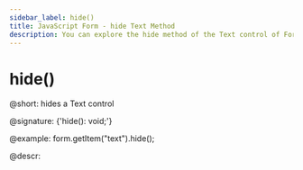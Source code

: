 ```yaml
---
sidebar_label: hide()
title: JavaScript Form - hide Text Method 
description: You can explore the hide method of the Text control of Form in the documentation of the DHTMLX JavaScript UI library. Browse developer guides and API reference, try out code examples and live demos, and download a free 30-day evaluation version of DHTMLX Suite 7.
---
```


# hide()

@short: hides a Text control

@signature: {'hide(): void;'}

@example:
form.getItem("text").hide(); 

@descr:

